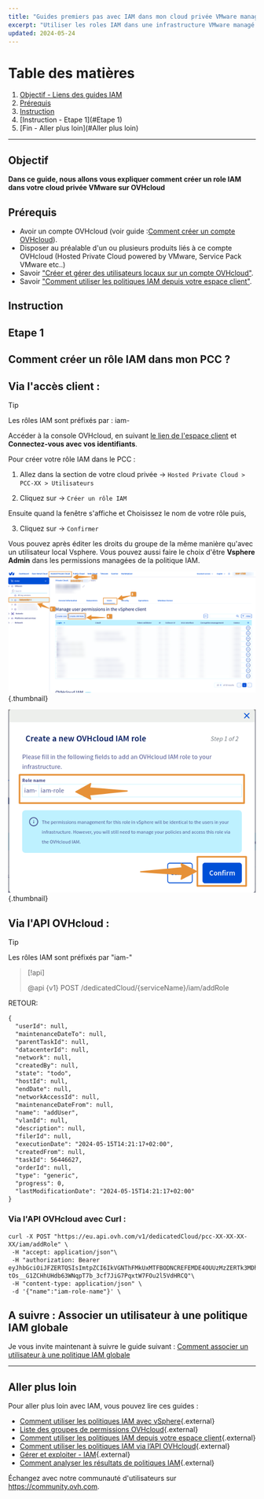 ```yaml
---
title: "Guides premiers pas avec IAM dans mon cloud privée VMware managé par OVHcloud"
excerpt: "Utiliser les roles IAM dans une infrastructure VMware managé par OVHcloud"
updated: 2024-05-24
---
```


# Table des matières
1. [Objectif - Liens des guides IAM](#Objectif)
2. [Prérequis](#Prérequis)
3. [Instruction](#Instruction)
4. [Instruction - Etape 1](#Etape 1)
5. [Fin - Aller plus loin](#Aller plus loin)

---
## Objectif

**Dans ce guide, nous allons vous expliquer comment créer un role IAM dans votre cloud privée VMware sur OVHcloud**

## Prérequis

- Avoir un compte OVHcloud (voir guide :[Comment créer un compte OVHcloud](https://help.ovhcloud.com/csm/fr-account-create-ovhcloud-account?id=kb_article_view&sysparm_article=KB0043023)).
- Disposer au préalable d'un ou plusieurs produits liés à ce compte OVHcloud (Hosted Private Cloud powered by VMware, Service Pack VMware etc..)
- Savoir ["Créer et gérer des utilisateurs locaux sur un compte OVHcloud"](https://help.ovhcloud.com/csm/fr-account-managing-users?id=kb_article_view&sysparm_article=KB0043058).
- Savoir ["Comment utiliser les politiques IAM depuis votre espace client"](https://help.ovhcloud.com/csm/fr-customer-iam-policies-ui?id=kb_article_view&sysparm_article=KB0058730).

## Instruction

## Etape 1

## Comment créer un rôle IAM dans mon PCC ?

## Via l'accès client :
> [!TIP]
> Les rôles IAM sont préfixés par : iam-

Accéder à la console OVHcloud, en suivant [le lien de l'espace client](https://www.ovh.com/manager) et **Connectez-vous avec vos identifiants**.

Pour créer votre rôle IAM dans le PCC : 

1. Allez dans la section de votre cloud privée -> `Hosted Private Cloud > PCC-XX > Utilisateurs`

2. Cliquez sur -> `Créer un rôle IAM`
      
Ensuite quand la fenêtre s'affiche et Choisissez le nom de votre rôle puis,

3. Cliquez sur -> `Confirmer`

Vous pouvez après éditer les droits du groupe de la même manière qu'avec un utilisateur local Vsphere. Vous pouvez aussi faire le choix d'être **Vsphere Admin** dans les permissions managées de la politique IAM.

![IAM role add](images/iam_role_8.png){.thumbnail}

![IAM role add](images/iam_role_9.png){.thumbnail}

## Via l'API OVHcloud : 

> [!TIP]
> Les rôles IAM sont préfixés par "iam-"

> [!api]
>
> @api {v1} POST /dedicatedCloud/{serviceName}/iam/addRole
>

RETOUR:
```Shell
{
  "userId": null,
  "maintenanceDateTo": null,
  "parentTaskId": null,
  "datacenterId": null,
  "network": null,
  "createdBy": null,
  "state": "todo",
  "hostId": null,
  "endDate": null,
  "networkAccessId": null,
  "maintenanceDateFrom": null,
  "name": "addUser",
  "vlanId": null,
  "description": null,
  "filerId": null,
  "executionDate": "2024-05-15T14:21:17+02:00",
  "createdFrom": null,
  "taskId": 56446627,
  "orderId": null,
  "type": "generic",
  "progress": 0,
  "lastModificationDate": "2024-05-15T14:21:17+02:00"
}
```

### Via l'API OVHcloud avec Curl :

```Shell
curl -X POST "https://eu.api.ovh.com/v1/dedicatedCloud/pcc-XX-XX-XX-XX/iam/addRole" \
 -H "accept: application/json"\
 -H "authorization: Bearer eyJhbGciOiJFZERTQSIsImtpZCI6IkVGNThFMkUxMTFBODNCREFEMDE4OUUzMzZERTk3MDhFNjRDMDA4MDEiLCJraW5kIjoib2F1dGgyIiwidHlwIjoiSldUIn0.eyJBY2Nlc3NUb2tlbiI6Ijc3NTMzZTUwYTkyZTI1MTNiYzFmOGUyNGNmMjM4MmRiMjk5Y2RiZDcyMTJjNjlhYTMxMzMzOTY3MmYzM2I5ZWQiLCJpYXQiOjE3MTU3NzAwMzF9.L2nG4wZq43s06Gbq3JL5tjQ3pNLUBZUNwv-tOs__G1ZCHhUHdb63WNqpT7b_3cf7JiG7PqxtW7FOu2l5VdHRCQ"\
 -H "content-type: application/json" \
 -d '{"name":"iam-role-name"}' \
```

## A suivre : Associer un utilisateur à une politique IAM globale

Je vous invite maintenant à suivre le guide suivant : [Comment associer un utilisateur à une politique IAM globale](/pages/hosted_private_cloud/hosted_private_cloud_powered_by_vmware/vmware_iam_user_policy)

---
## Aller plus loin

Pour aller plus loin avec IAM, vous pouvez lire ces guides :

- [Comment utiliser les politiques IAM avec vSphere](https://help.ovhcloud.com/csm/fr-vmware-use-iam-vsphere?id=kb_article_view&sysparm_article=KB0059059){.external}
- [Liste des groupes de permissions OVHcloud](https://help.ovhcloud.com/csm/fr-customer-iam-permissionsgroup?id=kb_article_view&sysparm_article=KB0060254){.external}
- [Comment utiliser les politiques IAM depuis votre espace client](https://help.ovhcloud.com/csm/fr-customer-iam-policies-ui?id=kb_article_view&sysparm_article=KB0058730){.external}
- [Comment utiliser les politiques IAM via l’API OVHcloud](https://help.ovhcloud.com/csm/fr-customer-iam-policies-api?id=kb_article_view&sysparm_article=KB0056808){.external}
- [Gérer et exploiter - IAM](https://help.ovhcloud.com/csm/fr-documentation-manage-operate-iam?id=kb_browse_cat&kb_id=3d4a8129a884a950f07829d7d5c75243&kb_category=f9734072c014f990f0785f572a5744ed&spa=1){.external}
- [Comment analyser les résultats de politiques IAM](https://help.ovhcloud.com/csm/fr-iam-troubleshooting?id=kb_article_view&sysparm_article=KB0060455){.external}

Échangez avec notre communauté d'utilisateurs sur <https://community.ovh.com>.

